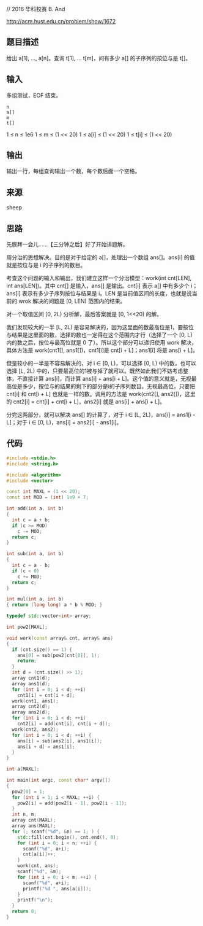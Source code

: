 // 2016 华科校赛 B. And

<http://acm.hust.edu.cn/problem/show/1672>

## 题目描述

给出 a[1], ..., a[n]。查询 t[1], ... t[m]，问有多少 a[] 的子序列的按位与是 t[]。

## 输入

多组测试，EOF 结束。

```
n
a[]
m
t[]
```

1 ≤ n ≤ 1e6
1 ≤ m ≤ (1 << 20)
1 ≤ a[i] ≤ (1 << 20)
1 ≤ t[i] ≤ (1 << 20)

## 输出

输出一行，每组查询输出一个数，每个数后面一个空格。

## 来源

sheep

## 思路

先膜拜一会儿……【三分钟之后】好了开始讲题解。

用分治的思想解决。目的是对于给定的 a[]，处理出一个数组 ans[]。ans[i] 的值就是按位与是 i 的子序列的数目。

考查这个问题的输入和输出，我们建立这样一个分治模型：work(int cnt[LEN], int ans[LEN])。其中 cnt[] 是输入，ans[] 是输出。cnt[i] 表示 a[] 中有多少个 i；ans[i] 表示有多少子序列按位与结果是 i。LEN 是当前值区间的长度，也就是说当前的 wrok 解决的问题是 [0, LEN) 范围内的结果。

对一个取值区间 [0, 2L) 分析解，最后答案就是 [0, 1<<20) 的解。

我们发现较大的一半 [L, 2L) 是容易解决的，因为这里面的数最高位是1，要按位与结果是这里面的数，选择的数也一定得在这个范围内才行（选择了一个 [0, L) 内的数之后，按位与最高位就是 0 了）。所以这个部分可以递归使用 work 解决，具体方法是 work(cnt1[], ans1[])，cnt1[i]是 cnt[i + L]；ans1[i] 将是 ans[i + L]。

但是较小的一半是不容易解决的，对 i &isin; [0, L)，可以选择 [0, L) 中的数，也可以选择 [L, 2L) 中的，只要最高位的1被与掉了就可以。既然如此我们不妨考虑整体，不直接计算 ans[i]，而计算 ans[i] + ans[i + L]。这个值的意义就是，无视最高位是多少，按位与的结果的剩下的部分是i的子序列数目。无视最高位，只要把 cnt[i] 和 cnt[i + L] 也就是一样的数。调用的方法是 work(cnt2[], ans2[])，这里的 cnt2[i] = cnt[i] + cnt[i + L]，ans2[i] 就是 ans[i] + ans[i + L]。

分完这两部分，就可以解决 ans[] 的计算了，对于 i &isin; [L, 2L)，ans[i] = ans1[i - L]；对于 i &isin; [0, L)，ans[i] = ans2[i] - ans1[i]。

## 代码

```cpp
#include <stdio.h>
#include <string.h>

#include <algorithm>
#include <vector>

const int MAXL = (1 << 20);
const int MOD = (int) 1e9 + 7;

int add(int a, int b)
{
  int c = a + b;
  if (c >= MOD)
    c -= MOD;
  return c;
}

int sub(int a, int b)
{
  int c = a - b;
  if (c < 0)
    c += MOD;
  return c;
}

int mul(int a, int b)
{ return (long long) a * b % MOD; }

typedef std::vector<int> array;

int pow2[MAXL];

void work(const array& cnt, array& ans)
{
  if (cnt.size() == 1) {
    ans[0] = sub(pow2[cnt[0]], 1);
    return;
  }
  int d = (cnt.size() >> 1);
  array cnt1(d);
  array ans1(d);
  for (int i = 0; i < d; ++i)
    cnt1[i] = cnt[i + d];
  work(cnt1, ans1);
  array cnt2(d);
  array ans2(d);
  for (int i = 0; i < d; ++i)
    cnt2[i] = add(cnt[i], cnt[i + d]);
  work(cnt2, ans2);
  for (int i = 0; i < d; ++i) {
    ans[i] = sub(ans2[i], ans1[i]);
    ans[i + d] = ans1[i];
  }
}

int a[MAXL];

int main(int argc, const char* argv[])
{
  pow2[0] = 1;
  for (int i = 1; i < MAXL; ++i) {
    pow2[i] = add(pow2[i - 1], pow2[i - 1]);
  }
  int n, m;
  array cnt(MAXL);
  array ans(MAXL);
  for (; scanf("%d", &n) == 1; ) {
    std::fill(cnt.begin(), cnt.end(), 0);
    for (int i = 0; i < n; ++i) {
      scanf("%d", a+i);
      cnt[a[i]]++;
    }
    work(cnt, ans);
    scanf("%d", &m);
    for (int i = 0; i < m; ++i) {
      scanf("%d", a+i);
      printf("%d ", ans[a[i]]);
    }
    printf("\n");
  }
  return 0;
}
```

